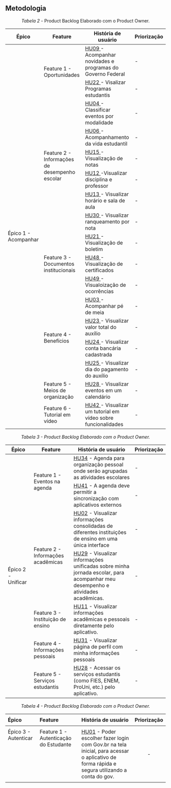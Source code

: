 ## Metodologia

<center>

*Tabela 2* - Product Backlog Elaborado com o Product Owner.
<table>
<thead>
  <tr>
    <th>Épico</th>
    <th>Feature</th>
    <th>História de usuário</th>
    <th>Priorização</th>
  </tr>
</thead>
<tbody>
  <tr>
    <td rowspan="17">Épico 1 - Acompanhar</td>
    <td rowspan="2">Feature 1 - Oportunidades</td>
    <td><a href="../Ágil/HistoriaUsuario.md"> HU09 </a> - Acompanhar novidades e programas do Governo Federal</td>
    <td>-</td>
  </tr>
  <tr>
    <td><a href="../Ágil/HistoriaUsuario.md"> HU22 </a> - Visalizar Programas estudantis</td>
    <td>-</td>
  </tr>
  <tr>
    <td rowspan="6">Feature 2 - Informações de desempenho escolar</td>
    <td><a href="../Ágil/HistoriaUsuario.md"> HU04 </a> - Classificar eventos por modalidade</td>
    <td>-</td>
  </tr>
  <tr>
    <td><a href="../Ágil/HistoriaUsuario.md"> HU06 </a> - Acompanhamento da vida estudantil </td>
    <td>-</td>
  </tr>
  <tr>
    <td><a href="../Ágil/HistoriaUsuario.md"> HU15 </a> - Visualização de notas </td>
    <td>-</td>
  </tr>
    <tr>
    <td><a href="../Ágil/HistoriaUsuario.md"> HU12 </a> -Visualizar disciplina e professor </td>
    <td>-</td>
  </tr>
    <tr>
    <td><a href="../Ágil/HistoriaUsuario.md"> HU13 </a> - Visualizar horário e sala de aula</td>
    <td>-</td>
  </tr>
    <tr>
    <td><a href="../Ágil/HistoriaUsuario.md"> HU30 </a> - Visualizar ranqueamento por nota </td>
    <td>-</td>
  </tr>
  <tr>
    <td rowspan="3">Feature 3 - Documentos institucionais</td>
    <td><a href="../Ágil/HistoriaUsuario.md"> HU21 </a> - Visualização de boletim</td>
    <td>-</td>
  </tr>
  <tr>
    <td><a href="../Ágil/HistoriaUsuario.md"> HU48 </a> - Visualização de certificados</td>
    <td>-</td>
  </tr>
  <tr>
    <td><a href="../Ágil/HistoriaUsuario.md"> HU49 </a> - Visualoização de ocorrências</td>
    <td>-</td>
  </tr>
  <tr>
    <td rowspan="4">Feature 4 - Benefícios</td>
    <td><a href="../Ágil/HistoriaUsuario.md"> HU03 </a> - Acompanhar pé de meia</td>
    <td>-</td>
  </tr>
  <tr>
    <td><a href="../Ágil/HistoriaUsuario.md"> HU23 </a> - Visualizar valor total do auxílio</td>
    <td>-</td>
  </tr>
  <tr>
    <td><a href="../Ágil/HistoriaUsuario.md"> HU24 </a> - Visualizar conta bancária cadastrada</td>
    <td>-</td>
  </tr>
  <tr>
    <td><a href="../Ágil/HistoriaUsuario.md"> HU25 </a> - Visualizar dia do pagamento do auxílio</td>
    <td>-</td>
  </tr>
  <tr>
    <td rowspan="1">Feature 5 - Meios de organização</td>
    <td><a href="../Ágil/HistoriaUsuario.md"> HU28 </a> - Visualizar eventos em um calendário</td>
    <td>-</td>
  </tr>
  <tr>
    <td rowspan="1">Feature 6 - Tutorial em vídeo</td>
    <td><a href="../Ágil/HistoriaUsuario.md"> HU42 </a> - Visualizar um tutorial em vídeo sobre funcionalidades</td>
    <td>-</td>
  </tr>
</tbody>
</table>

</center>

<p align="center">
  <em>Tabela 3 - Product Backlog Elaborado com o Product Owner.</em>
</p>

<table align="center">
  <thead>
    <tr>
      <th>Épico</th>
      <th>Feature</th>
      <th>História de usuário</th>
      <th>Priorização</th>
    </tr>
  </thead>
  <tbody>
    <tr>
      <td rowspan="7">Épico 2 - Unificar</td>
      <td rowspan="2">Feature 1 - Eventos na agenda</td>
      <td><a href="../Ágil/HistoriaUsuario.md">HU34</a> - Agenda para organização pessoal onde serão agrupadas as atividades escolares</td>
      <td>-</td>
    </tr>
    <tr>
      <td><a href="../Ágil/HistoriaUsuario.md">HU41</a> - A agenda deve permitir a sincronização com aplicativos externos</td>
      <td>-</td>
    </tr>
    <tr>
      <td rowspan="2">Feature 2 - Informações acadêmicas</td>
      <td><a href="../Ágil/HistoriaUsuario.md">HU02</a> - Visualizar informações consolidadas de diferentes instituições de ensino em uma única interface</td>
      <td>-</td>
    </tr>
    <tr>
      <td><a href="../Ágil/HistoriaUsuario.md">HU29</a> - Visualizar informações unificadas sobre minha jornada escolar, para acompanhar meu desempenho e atividades acadêmicas.</td>
      <td>-</td>
    </tr>
    <tr>
      <td>Feature 3 - Instituição de ensino</td>
      <td><a href="../Ágil/HistoriaUsuario.md">HU11</a> - Visualizar informações acadêmicas e pessoais diretamente pelo aplicativo.</td>
      <td>-</td>
    </tr>
    <tr>
      <td>Feature 4 - Informações pessoais</td>
      <td><a href="../Ágil/HistoriaUsuario.md">HU31</a> - Visualizar página de perfil com minha informações pessoais</td>
      <td>-</td>
    </tr>
    <tr>
      <td>Feature 5 - Serviços estudantis</td>
      <td><a href="../Ágil/HistoriaUsuario.md">HU28</a> - Acessar os serviços estudantis (como FIES, ENEM, ProUni, etc.) pelo aplicativo.</td>
      <td>-</td>
    </tr>
  </tbody>
</table>

<p align="center">
  <em>Tabela 4 - Product Backlog Elaborado com o Product Owner.</em>
</p>

<table align="center">
  <thead>
    <tr>
      <th style="padding: 8px; text-align: left;">Épico</th>
      <th style="padding: 8px; text-align: left;">Feature</th>
      <th style="padding: 8px; text-align: left;">História de usuário</th>
      <th style="padding: 8px; text-align: left;">Priorização</th>
    </tr>
  </thead>
  <tbody>
  <tbody>
    <tr>
      <td rowspan="7" style="padding: 8px; vertical-align: top;">Épico 3 - Autenticar</td>
      <td rowspan="2" style="padding: 8px; vertical-align: top;">Feature 1 - Autenticação do Estudante</td>
      <td style="padding: 8px;"><a href="../Ágil/HistoriaUsuario.md">HU01</a> - Poder escolher fazer login com Gov.br na tela inicial, para acessar o aplicativo de forma rápida e segura utilizando a conta do gov.</td>
      <td style="padding: 8px; text-align: center;">-</td>
    </tr>
</tbody>
</table>

